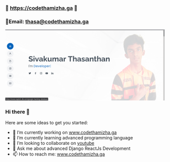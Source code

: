 ### 🔵 https://codethamizha.ga 🚀
### 📧Email: thasa@codethamizha.ga
<img src="images/Screenshot from 2021-01-29 09-32-16.png" />

### Hi there 👋

Here are some ideas to get you started:

- 🔭 I’m currently working on www.codethamizha.ga
- 🌱 I’m currently learning advanced programming language
- 👯 I’m looking to collaborate on <a href="https://www.youtube.com/codethamizhathasatech">youtube</a>
- 💬 Ask me about advanced Django ReactJs Development
- 📫 How to reach me: www.codethamizha.ga
